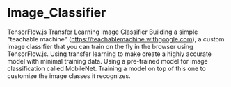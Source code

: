 # Image_Classifier
TensorFlow.js Transfer Learning Image Classifier
Building a simple "teachable machine" (https://teachablemachine.withgoogle.com), a custom image classifier that you can train on the fly in the browser using TensorFlow.js. Using transfer learning to make create a highly accurate model with minimal training data. Using a pre-trained model for image classification called MobileNet. Training a model on top of this one to customize the image classes it recognizes.
